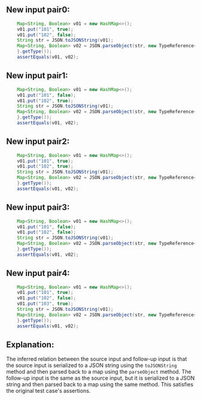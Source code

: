 ## New input pair0:
```java
    Map<String, Boolean> v01 = new HashMap<>();
    v01.put("101", true);
    v01.put("102", false);
    String str = JSON.toJSONString(v01);
    Map<String, Boolean> v02 = JSON.parseObject(str, new TypeReference<Map<String, Boolean>>() {
    }.getType());
    assertEquals(v01, v02);
```

## New input pair1:
```java
    Map<String, Boolean> v01 = new HashMap<>();
    v01.put("101", false);
    v01.put("102", true);
    String str = JSON.toJSONString(v01);
    Map<String, Boolean> v02 = JSON.parseObject(str, new TypeReference<Map<String, Boolean>>() {
    }.getType());
    assertEquals(v01, v02);
```

## New input pair2:
```java
    Map<String, Boolean> v01 = new HashMap<>();
    v01.put("101", true);
    v01.put("102", true);
    String str = JSON.toJSONString(v01);
    Map<String, Boolean> v02 = JSON.parseObject(str, new TypeReference<Map<String, Boolean>>() {
    }.getType());
    assertEquals(v01, v02);
```

## New input pair3:
```java
    Map<String, Boolean> v01 = new HashMap<>();
    v01.put("101", false);
    v01.put("102", false);
    String str = JSON.toJSONString(v01);
    Map<String, Boolean> v02 = JSON.parseObject(str, new TypeReference<Map<String, Boolean>>() {
    }.getType());
    assertEquals(v01, v02);
```

## New input pair4:
```java
    Map<String, Boolean> v01 = new HashMap<>();
    v01.put("101", true);
    v01.put("102", false);
    v01.put("103", true);
    String str = JSON.toJSONString(v01);
    Map<String, Boolean> v02 = JSON.parseObject(str, new TypeReference<Map<String, Boolean>>() {
    }.getType());
    assertEquals(v01, v02);
```

## Explanation:
The inferred relation between the source input and follow-up input is that the source input is serialized to a JSON string using the `toJSONString` method and then parsed back to a map using the `parseObject` method. The follow-up input is the same as the source input, but it is serialized to a JSON string and then parsed back to a map using the same method. This satisfies the original test case's assertions.

